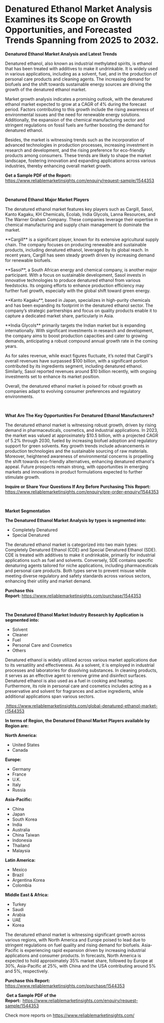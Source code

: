 <p><h1>Denatured Ethanol Market Analysis Examines its Scope on Growth Opportunities, and Forecasted Trends Spanning from 2025 to 2032.</h1></p><p><strong>Denatured Ethanol Market Analysis and Latest Trends</strong></p>
<p><p>Denatured ethanol, also known as industrial methylated spirits, is ethanol that has been treated with additives to make it undrinkable. It is widely used in various applications, including as a solvent, fuel, and in the production of personal care products and cleaning agents. The increasing demand for biofuels and the shift towards sustainable energy sources are driving the growth of the denatured ethanol market.</p><p>Market growth analysis indicates a promising outlook, with the denatured ethanol market expected to grow at a CAGR of 4% during the forecast period. Factors contributing to this growth include the rising awareness of environmental issues and the need for renewable energy solutions. Additionally, the expansion of the chemical manufacturing sector and stringent regulations on fossil fuels are further boosting the demand for denatured ethanol.</p><p>Besides, the market is witnessing trends such as the incorporation of advanced technologies in production processes, increasing investment in research and development, and the rising preference for eco-friendly products among consumers. These trends are likely to shape the market landscape, fostering innovation and expanding applications across various industries, thereby enhancing overall market growth.</p></p>
<p><strong>Get a Sample PDF of the Report:&nbsp;</strong> <a href="https://www.reliablemarketinsights.com/enquiry/request-sample/1544353?utm_campaign=2179&utm_medium=2&utm_source=Github&utm_content=ia&utm_term=31032025&utm_id=denatured-ethanol">https://www.reliablemarketinsights.com/enquiry/request-sample/1544353</a></p>
<p>&nbsp;</p>
<p><strong>Denatured Ethanol Major Market Players</strong></p>
<p><p>The denatured ethanol market features key players such as Cargill, Sasol, Kanto Kagaku, KH Chemicals, Ecolab, India Glycols, Lanna Resources, and The Warner Graham Company. These companies leverage their expertise in chemical manufacturing and supply chain management to dominate the market.</p><p>**Cargill** is a significant player, known for its extensive agricultural supply chain. The company focuses on producing renewable and sustainable products, including denatured ethanol, leveraged by its global reach. In recent years, Cargill has seen steady growth driven by increasing demand for renewable biofuels.</p><p>**Sasol**, a South African energy and chemical company, is another major participant. With a focus on sustainable development, Sasol invests in innovative technologies to produce denatured ethanol from various feedstocks. Its ongoing efforts to enhance production efficiency may further fuel growth, especially with the global shift toward green energy.</p><p>**Kanto Kagaku**, based in Japan, specializes in high-purity chemicals and has been expanding its footprint in the denatured ethanol sector. The company’s strategic partnerships and focus on quality products enable it to capture a dedicated market share, particularly in Asia.</p><p>**India Glycols** primarily targets the Indian market but is expanding internationally. With significant investments in research and development, the company aims to boost production capacities and cater to growing demands, anticipating a robust compound annual growth rate in the coming years.</p><p>As for sales revenue, while exact figures fluctuate, it’s noted that Cargill's overall revenues have surpassed $100 billion, with a significant portion contributed by its ingredients segment, including denatured ethanol. Similarly, Sasol reported revenues around $10 billion recently, with ongoing investments set to enhance its market position.</p><p>Overall, the denatured ethanol market is poised for robust growth as companies adapt to evolving consumer preferences and regulatory environments.</p></p>
<p>&nbsp;</p>
<p><strong>What Are The Key Opportunities For Denatured Ethanol Manufacturers?</strong></p>
<p><p>The denatured ethanol market is witnessing robust growth, driven by rising demand in pharmaceuticals, cosmetics, and industrial applications. In 2023, the market was valued at approximately $10.5 billion, with a projected CAGR of 5.2% through 2030, fueled by increasing biofuel adoption and regulatory support for green solvents. Key growth trends include advancements in production technologies and the sustainable sourcing of raw materials. Moreover, heightened awareness of environmental concerns is propelling the shift towards eco-friendly alternatives, enhancing denatured ethanol's appeal. Future prospects remain strong, with opportunities in emerging markets and innovations in product formulations expected to further stimulate growth.</p></p>
<p><strong>Inquire or Share Your Questions If Any Before Purchasing This Report:</strong> <a href="https://www.reliablemarketinsights.com/enquiry/pre-order-enquiry/1544353?utm_campaign=2179&utm_medium=2&utm_source=Github&utm_content=ia&utm_term=31032025&utm_id=denatured-ethanol">https://www.reliablemarketinsights.com/enquiry/pre-order-enquiry/1544353</a></p>
<p>&nbsp;</p>
<p><strong>Market Segmentation</strong></p>
<p><strong>The Denatured Ethanol Market Analysis by types is segmented into:</strong></p>
<p><ul><li>Completely Denatured</li><li>Special Denatured</li></ul></p>
<p><p>The denatured ethanol market is categorized into two main types: Completely Denatured Ethanol (CDE) and Special Denatured Ethanol (SDE). CDE is treated with additives to make it undrinkable, primarily for industrial applications such as fuel and solvents. Conversely, SDE contains specific denaturing agents tailored for niche applications, including pharmaceuticals and personal care products. Both types serve to prevent misuse while meeting diverse regulatory and safety standards across various sectors, enhancing their utility and market demand.</p></p>
<p><strong>Purchase this Report:&nbsp;</strong><a href="https://www.reliablemarketinsights.com/purchase/1544353?utm_campaign=2179&utm_medium=2&utm_source=Github&utm_content=ia&utm_term=31032025&utm_id=denatured-ethanol">https://www.reliablemarketinsights.com/purchase/1544353</a></p>
<p>&nbsp;</p>
<p><strong>The Denatured Ethanol Market Industry Research by Application is segmented into:</strong></p>
<p><ul><li>Solvent</li><li>Cleaner</li><li>Fuel</li><li>Personal Care and Cosmetics</li><li>Others</li></ul></p>
<p><p>Denatured ethanol is widely utilized across various market applications due to its versatility and effectiveness. As a solvent, it is employed in industrial processes and laboratories for dissolving substances. In cleaning products, it serves as an effective agent to remove grime and disinfect surfaces. Denatured ethanol is also used as a fuel in cooking and heating. Furthermore, its role in personal care and cosmetics includes acting as a preservative and solvent for fragrances and active ingredients, while additional applications span various sectors.</p></p>
<p><a href="https://www.reliablemarketinsights.com/global-denatured-ethanol-market-r1544353?utm_campaign=2179&utm_medium=2&utm_source=Github&utm_content=ia&utm_term=31032025&utm_id=denatured-ethanol">&nbsp;https://www.reliablemarketinsights.com/global-denatured-ethanol-market-r1544353</a></p>
<p><strong>In terms of Region, the Denatured Ethanol Market Players available by Region are:</strong></p>
<p>
    <p> <strong> North America: </strong>
        <ul>
            <li>United States</li>
            <li>Canada</li>
        </ul>
        </p> 
    <p> <strong> Europe: </strong>
        <ul>
            <li>Germany</li>
            <li>France</li>
            <li>U.K.</li>
            <li>Italy</li>
            <li>Russia</li>
        </ul>
        </p> 
    <p> <strong> Asia-Pacific: </strong>
        <ul>
            <li>China</li>
            <li>Japan</li>
            <li>South Korea</li>
            <li>India</li>
            <li>Australia</li>
            <li>China Taiwan</li>
            <li>Indonesia</li>
            <li>Thailand</li>
            <li>Malaysia</li>
        </ul>
        </p> 
    <p> <strong> Latin America: </strong>
        <ul>
            <li>Mexico</li>
            <li>Brazil</li>
            <li>Argentina Korea</li>
            <li>Colombia</li>
        </ul>
        </p> 
    <p> <strong> Middle East & Africa: </strong>
        <ul>
            <li>Turkey</li>
            <li>Saudi</li>
            <li>Arabia</li>
            <li>UAE</li>
            <li>Korea</li>
        </ul>
    </p>
    </p>
<p><p>The denatured ethanol market is witnessing significant growth across various regions, with North America and Europe poised to lead due to stringent regulations on fuel quality and rising demand for biofuels. Asia-Pacific is experiencing rapid expansion driven by increasing industrial applications and consumer products. In forecasts, North America is expected to hold approximately 35% market share, followed by Europe at 30%, Asia-Pacific at 25%, with China and the USA contributing around 5% and 5%, respectively.</p></p>
<p><strong>Purchase this Report: </strong><a href="https://www.reliablemarketinsights.com/purchase/1544353?utm_campaign=2179&utm_medium=2&utm_source=Github&utm_content=ia&utm_term=31032025&utm_id=denatured-ethanol">https://www.reliablemarketinsights.com/purchase/1544353</a></p>
<p>&nbsp;<strong>Get a Sample PDF of the Report:&nbsp;&nbsp;</strong><a href="https://www.reliablemarketinsights.com/enquiry/request-sample/1544353?utm_campaign=2179&utm_medium=2&utm_source=Github&utm_content=ia&utm_term=31032025&utm_id=denatured-ethanol">https://www.reliablemarketinsights.com/enquiry/request-sample/1544353</a></p>
<p><strong></strong></p>
<p>Check more reports on <a href="https://www.reliablemarketinsights.com/?utm_campaign=2179&utm_medium=2&utm_source=Github&utm_content=ia&utm_term=31032025&utm_id=denatured-ethanol">https://www.reliablemarketinsights.com/</a></p>